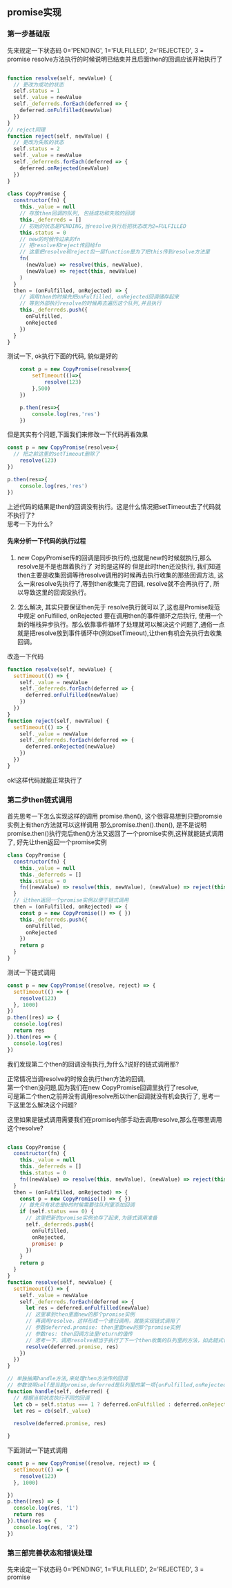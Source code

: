 ## promise实现 ##


### 第一步基础版 ###

先来规定一下状态码 0='PENDING', 1='FULFILLED', 2='REJECTED', 3 = promise
resolve方法执行的时候说明已结束并且后面then的回调应该开始执行了

```javascript

function resolve(self, newValue) {
  // 更改为成功的状态
  self.status = 1
  self._value = newValue
  self._deferreds.forEach(deferred => {
    deferred.onFulfilled(newValue)
  })
}
// reject同理
function reject(self, newValue) {
  // 更改为失败的状态
  self.status = 2
  self._value = newValue
  self._deferreds.forEach(deferred => {
    deferred.onRejected(newValue)
  })
}
  
class CopyPromise {
  constructor(fn) {
    this._value = null
    // 存放then回调的队列, 包括成功和失败的回调
    this._deferreds = []
    // 初始的状态是PENDING,当resolve执行后把状态改为2=FULFILLED
    this.status = 0
    // new的时候传过来的fn
    // 把resolve和reject传回给fn
    // 这里把resolve和reject包一层function是为了把this传到resolve方法里
    fn(
      (newValue) => resolve(this, newValue),
      (newValue) => reject(this, newValue)
    )
  }
  then = (onFulfilled, onRejected) => {
    // 调用then的时候先把onFulfilled, onRejected回调储存起来
    // 等到外部执行resolve的时候再去遍历这个队列,并且执行
    this._deferreds.push({
      onFulfilled,
      onRejected
    })
  }
}  
```
测试一下, ok执行下面的代码, 貌似是好的
```javascript
	const p = new CopyPromise(resolve=>{
		setTimeout(()=>{
			resolve(123)
		},500)
	})

	p.then(res=>{
		console.log(res,'res')
	})

```
但是其实有个问题,下面我们来修改一下代码再看效果

```javascript
const p = new CopyPromise(resolve=>{
  // 把之前这里的setTimeout删除了
	resolve(123)
})

p.then(res=>{
	console.log(res,'res')
})
```
上述代码的结果是then的回调没有执行。这是什么情况把setTimeout去了代码就不执行了?  
思考一下为什么?  
#### 先来分析一下代码的执行过程


1. new CopyPromise传的回调是同步执行的,也就是new的时候就执行,那么resolve是不是也跟着执行了
对的是这样的 但是此时then还没执行, 我们知道then主要是收集回调等待resolve调用的时候再去执行收集的那些回调方法, 
这么一来resolve先执行了,等到then收集完了回调, resolve就不会再执行了, 所以导致这里的回调没执行。

2. 怎么解决, 其实只要保证then先于 resolve执行就可以了,这也是Promise规范中规定 onFulfilled, onRejected 要在调用then的事件循环之后执行, 使用一个新的堆栈异步执行。那么依靠事件循环了处理就可以解决这个问题了,通俗一点就是把resolve放到事件循环中(例如setTimeout),让then有机会先执行去收集回调。

改造一下代码

```javascript
function resolve(self, newValue) {
  setTimeout(() => {
    self._value = newValue
    self._deferreds.forEach(deferred => {
      deferred.onFulfilled(newValue)
    })
  })
}
function reject(self, newValue) {
  setTimeout(() => {
    self._value = newValue
    self._deferreds.forEach(deferred => {
      deferred.onRejected(newValue)
    })
  })
}
```
ok!这样代码就能正常执行了



### 第二步then链式调用 ###


首先思考一下怎么实现这样的调用 promise.then(), 这个很容易想到只要promsie实例上有then方法就可以这样调用
那么promise.then().then(), 是不是说明promise.then()执行完后then()方法又返回了一个promise实例,这样就能链式调用了,
好先让then返回一个promise实例

```javascript
class CopyPromise {
  constructor(fn) {
    this._value = null
    this._deferreds = []
    this.status = 0
    fn((newValue) => resolve(this, newValue), (newValue) => reject(this, newValue))
  }
  // 让then返回一个promise实例以便于链式调用
  then = (onFulfilled, onRejected) => {
    const p = new CopyPromise(() => { })
    this._deferreds.push({
      onFulfilled,
      onRejected
    })
    return p
  }
}
```

测试一下链式调用

```javascript
const p = new CopyPromise((resolve, reject) => {
  setTimeout(() => {
    resolve(123)
  }, 1000)
})
p.then((res) => {
  console.log(res)
  return res
}).then(res => {
  console.log(res)
})
```
我们发现第二个then的回调没有执行,为什么?说好的链式调用那?

正常情况当调resolve的时候会执行then方法的回调,  
第一个then没问题,因为我们在new CopyPromise回调里执行了resolve,    
可是第二个then之前并没有调用resolve所以then回调就没有机会执行了, 思考一下这里怎么解决这个问题?


这里如果是链式调用需要我们在promise内部手动去调用resolve,那么在哪里调用这个resolve?


```javascript

class CopyPromise {
  constructor(fn) {
    this._value = null
    this._deferreds = []
    this.status = 0
    fn((newValue) => resolve(this, newValue), (newValue) => reject(this, newValue))
  }
  then = (onFulfilled, onRejected) => {
    const p = new CopyPromise(() => { })
    // 首先只有状态是0的时候需要往队列里添加回调
    if (self.status === 0) {
      // 这里把新的promise实例也存了起来,为链式调用准备
      self._deferreds.push({
        onFulfilled,
        onRejected,
        promise: p
      })
    }
    return p
  }
}
function resolve(self, newValue) {
  setTimeout(() => {
    self._value = newValue
    self._deferreds.forEach(deferred => {
      let res = deferred.onFulfilled(newValue)
      // 这里拿到then里面new的那个promise实例
      // 再调用resolve，这样形成一个递归调用，就能实现链式调用了
      // 参数deferred.promise: then里面new的那个promise实例
      // 参数res: then回调方法里return的值传
      // 思考一下，调用resolve相当于执行了下一个then收集的队列里的方法，如此链式调用就生效了。
      resolve(deferred.promise, res)
    })
  })
}

// 单独抽离handle方法,来处理then方法传的回调
// 参数说明self是当前promise,deferred是队列里的某一项{onFulfilled,onRejected,promise}
function handle(self, deferred) {
  // 根据当前状态执行不同的回调
  let cb = self.status === 1 ? deferred.onFulfilled : deferred.onRejected
  let res = cb(self._value)
  
  resolve(deferred.promise, res)

}
```
下面测试一下链式调用
```javascript
const p = new CopyPromise((resolve, reject) => {
  setTimeout(() => {
    resolve(123)
  }, 1000)

})
p.then((res) => {
  console.log(res, '1')
  return res
}).then(res => {
  console.log(res, '2')
})
```


### 第三部完善状态和错误处理 ###

先来设定一下状态码 0='PENDING', 1='FULFILLED', 2='REJECTED', 3 = promise